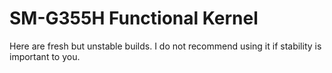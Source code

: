  # SM-G355H Functional Kernel 

Here are fresh but unstable builds. I do not recommend using it if stability is important to you.
